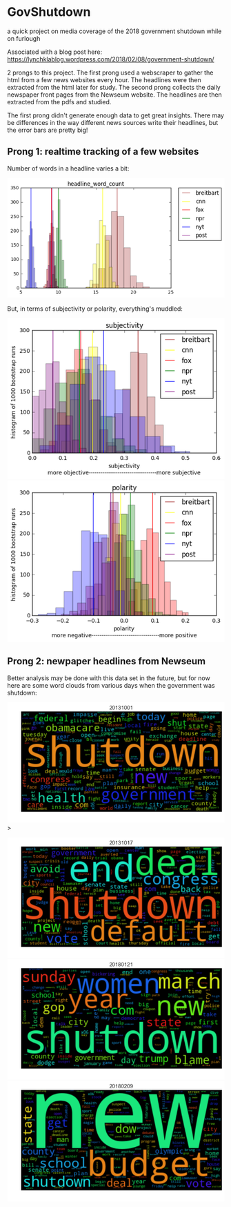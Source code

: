 # GovShutdown
a quick project on media coverage of the 2018 government shutdown while on furlough

Associated with a blog post here: https://lynchklablog.wordpress.com/2018/02/08/government-shutdown/

2 prongs to this project. The first prong used a webscraper to gather the html from a few news websites every hour. The headlines were then extracted from the html later for study. The second prong collects the daily newspaper front pages from the Newseum website. The headlines are then extracted from the pdfs and studied.

The first prong didn't generate enough data to get great insights. There may be differences in the way different news sources write their headlines, but the error bars are pretty big!

## Prong 1: realtime tracking of a few websites 
Number of words in a headline varies a bit:

<img src="./Gov_shutdown_figs/newsites_headline_word_counts.png" />

But, in terms of subjectivity or polarity, everything's muddled:

<img src="./Gov_shutdown_figs/newsites_headline_subjectivity.png" />

<img src="./Gov_shutdown_figs/newsites_headline_polarity.png" />

## Prong 2: newpaper headlines from Newseum

Better analysis may be done with this data set in the future, but for now here are some word clouds from various days when the government was shutdown:

<img src="./Gov_shutdown_figs/20131001.png" />>

<img src="./Gov_shutdown_figs/20131017.png" />

<img src="./Gov_shutdown_figs/20180121.png" />

<img src="./Gov_shutdown_figs/20180209.png" />
